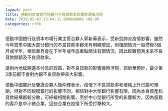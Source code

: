 ```yaml
---
layout: post
title: 德勤料疫情對內地銀行不良貸款率影響將滯後浮現
date: 2020-05-07 13:04:31.000000000 +08:00
categories: rthk
---
```


德勤中國銀行及資本市場行業主管合夥人郭新華表示，受新型肺炎疫情影響，雖然今年首季中國大部分銀行的不良貸款率都未有明顯增加，但相關情況一般滯後3個月或半年，相信業界會在下半年或年底重點關注有關情況，因此較難預測未來不良貸款餘額及不良貸款率。

提到內地延期還本付息的政策，對不良貸款的影響幾時浮現，郭新華預計，最少第3季前都不會對內銀不良貸款帶來大影響。

德勤中國審計及鑒證合夥人施仲輝表示，疫情下不良貸款率和壞帳上升已屬可預期，但對不同規模銀行的影響不同，相信對中大型銀行影響有限，因為本身資產和貸款結構都較分散，可紓緩相關影響。至於中小型銀行所受的影響較大，因為服務的客戶是中小微企業，這些企業在疫情下所受打擊較大。
